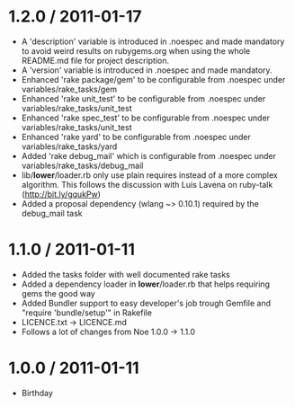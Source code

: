 # 1.2.0 / 2011-01-17

  * A 'description' variable is introduced in .noespec and made mandatory to avoid weird results 
    on rubygems.org when using the whole README.md file for project description.
  * A 'version' variable is introduced in .noespec and made mandatory.
  * Enhanced 'rake package/gem' to be configurable from .noespec under variables/rake_tasks/gem
  * Enhanced 'rake unit_test' to be configurable from .noespec under variables/rake_tasks/unit_test
  * Enhanced 'rake spec_test' to be configurable from .noespec under variables/rake_tasks/unit_test
  * Enhanced 'rake yard' to be configurable from .noespec under variables/rake_tasks/yard
  * Added 'rake debug_mail' which is configurable from .noespec under variables/rake_tasks/debug_mail
  * lib/__lower__/loader.rb only use plain requires instead of a more complex algorithm. This follows
    the discussion with Luis Lavena on ruby-talk (http://bit.ly/gqukPw)
  * Added a proposal dependency (wlang ~> 0.10.1) required by the debug_mail task

# 1.1.0 / 2011-01-11

  * Added the tasks folder with well documented rake tasks
  * Added a dependency loader in __lower__/loader.rb that helps requiring gems the good way
  * Added Bundler support to easy developer's job trough Gemfile and "require 'bundle/setup'" in Rakefile
  * LICENCE.txt -> LICENCE.md
  * Follows a lot of changes from Noe 1.0.0 -> 1.1.0

# 1.0.0 / 2011-01-11

  * Birthday